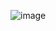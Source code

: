 ![image](https://user-images.githubusercontent.com/97904458/177625057-f0512c6b-a048-46ec-a2a3-9cc15b5dcf8c.png)
